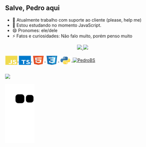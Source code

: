 ## Salve, Pedro aqui


- 🔭 Atualmente trabalho com suporte ao cliente (please, help me)
- 🌱 Estou estudando no momento JavaScript.
- 😄 Pronomes: ele/dele
- ⚡ Fatos e curiosidades: Não falo muito, porém penso muito

<div align="center">
  <a href="https://github.com/PedroJuri">
  <img height="180em" src="https://github-readme-stats.vercel.app/api?username=PedroJuri&show_icons=true&theme=radical&include_all_commits=true&count_private=true"/>
  <img height="180em" src="https://github-readme-stats.vercel.app/api/top-langs/?username=PedroJuri&layout=compact&langs_count=7&theme=midnight-purple"/>
</div>
  
<div style="display: inline_block"><br>
  <img align="center" alt="PedroJS" height="30" width="40" src="https://raw.githubusercontent.com/devicons/devicon/master/icons/javascript/javascript-plain.svg">
  <img align="center" alt="PedroTS" height="30" width="40" src="https://raw.githubusercontent.com/devicons/devicon/master/icons/typescript/typescript-plain.svg">
  <img align="center" alt="PedroNonCode" height="30" width="40" src="https://raw.githubusercontent.com/devicons/devicon/master/icons/html5/html5-original.svg">
  <img align="center" alt="PedroStyle" height="30" width="40" src="https://raw.githubusercontent.com/devicons/devicon/master/icons/css3/css3-original.svg">
  <img align="center" alt="PedroPy" height="30" width="40" src="https://raw.githubusercontent.com/devicons/devicon/master/icons/python/python-original.svg">
  <img align="center" alt="PedroBS" height="30" width="40" src="https://cdn.jsdelivr.net/gh/devicons/devicon/icons/bootstrap/bootstrap-plain.svg">
</div>
  
  ##
  
<div>
  <a href="https://instagram.com/20.ph_" target="_blank"><img src="https://img.shields.io/badge/-Instagram-%23E4405F?style=for-the-badge&logo=instagram&logoColor=white" target="_blank"></a>
</div>
  
  ![Snake animation](https://github.com/PedroJuri/PedroJuri/blob/output/github-contribution-grid-snake.svg)
